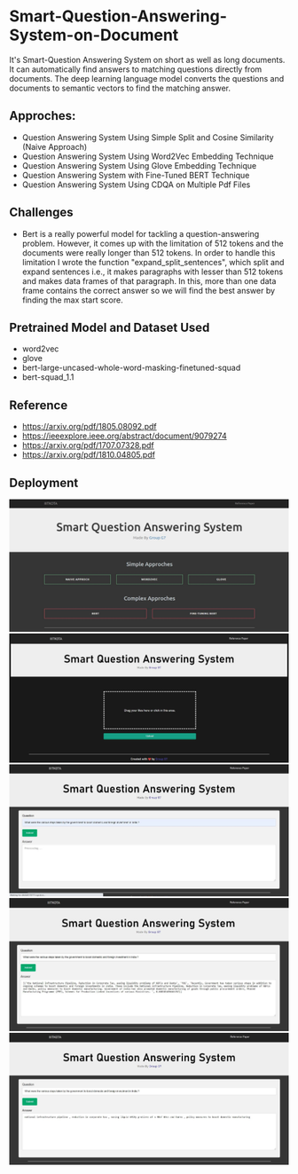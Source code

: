 # Smart-Question-Answering-System-on-Document
It's Smart-Question Answering System on short as well as long documents. It can automatically find answers to matching questions directly from documents. The deep learning language model converts the questions and documents to semantic vectors to find the matching answer.

## Approches:
- Question Answering System Using Simple Split and Cosine Similarity (Naive Approach)
- Question Answering System Using Word2Vec Embedding Technique
- Question Answering System Using Glove Embedding Technique
- Question Answering System with Fine-Tuned BERT Technique
- Question Answering System Using CDQA on Multiple Pdf Files

## Challenges
- Bert is a really powerful model for tackling a question-answering problem. However, it comes up with the limitation of 512 tokens and the documents were really longer than 512 tokens. In order to handle this limitation I wrote the function "expand_split_sentences", which split and expand sentences i.e., it makes paragraphs with lesser than 512 tokens and makes data frames of that paragraph. In this, more than one data frame contains the correct answer so we will find the best answer by finding the max start score.

## Pretrained Model and Dataset Used
- word2vec
- glove
- bert-large-uncased-whole-word-masking-finetuned-squad
- bert-squad_1.1


## Reference
- https://arxiv.org/pdf/1805.08092.pdf
- https://ieeexplore.ieee.org/abstract/document/9079274
- https://arxiv.org/pdf/1707.07328.pdf
- https://arxiv.org/pdf/1810.04805.pdf

## Deployment
![alt text](https://github.com/SatyamSoni23/Smart-Question-Answering-System-on-Document/blob/main/Screenshots/1.JPG)
![alt text](https://github.com/SatyamSoni23/Smart-Question-Answering-System-on-Document/blob/main/Screenshots/2.JPG)
![alt text](https://github.com/SatyamSoni23/Smart-Question-Answering-System-on-Document/blob/main/Screenshots/3.JPG)
![alt text](https://github.com/SatyamSoni23/Smart-Question-Answering-System-on-Document/blob/main/Screenshots/4.JPG)
![alt text](https://github.com/SatyamSoni23/Smart-Question-Answering-System-on-Document/blob/main/Screenshots/5.JPG)
